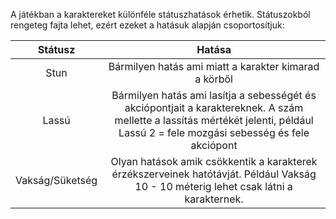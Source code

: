 A játékban a karaktereket különféle státuszhatások érhetik. Státuszokból rengeteg fajta lehet, ezért ezeket a hatásuk alapján csoportosítjuk:

|     Státusz     |                                                                                      Hatása                                                                                       |
| :-------------: | :-------------------------------------------------------------------------------------------------------------------------------------------------------------------------------: |
|      Stun       |                                                               Bármilyen hatás ami miatt a karakter kimarad a körből                                                               |
|      Lassú      | Bármilyen hatás ami lasítja a sebességét és akciópontjait a karaktereknek. A szám mellette a lassítás mértékét jelenti, például Lassú 2 = fele mozgási sebesség és fele akciópont |
| Vakság/Süketség |                       Olyan hatások amik csökkentik a karakterek érzékszerveinek hatótávját. Például Vakság 10 - 10 méterig lehet csak látni a karakternek.                       |


